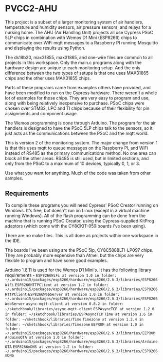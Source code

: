 # PVCC2-AHU

This project is a subset of a larger monitoring system of air handlers, temperature and humidity sensors, air pressure sensors, and relays for a nursing home.  The AHU (Air Handling Unit) projects all use Cypress PSoC 5LP chips in combination with Wemos D1 Mini (ESP8266) chips to communicate over WiFi mqtt messages to a Raspberry PI running Mosquitto and displaying the results using Python.

The ds18b20, max31855, max31865, and one-wire files are common to all projects in this workspace.  Only the main.c programs along with the hardware design are unique to each monitoring setup.  And the only difference between the two types of setups is that one uses MAX31865 chips and the other uses MAX31855 chips.

Parts of these programs came from examples others have provided, and have been modified to run on the Cypress hardware.  There weren't a whole lot of examples for those chips.  They are very easy to program and use, along with being relatively inexpensive to purchase.  PSoC chips were chosen over STM32, LPC and TI chips because of their flexibility for pin assignments and component usage.

The Wemos programming is done through Arduino.  The program for the air handlers is designed to have the PSoC 5LP chips talk to the sensors, so it just acts as the communications between the PSoC and the mqtt world.

This is version 2 of the monitoring system.  The major change from version 1 is that this uses mqtt to queue messages on the Raspberry PI, and WiFi instead of RS485 as the primary communications method.  No one area can block all the other areas.  RS485 is still used, but in limited sections, and only from the PSoC to a maximum of 10 devices, typically 0, 1, or 3.

Use what you want for anything.  Much of the code was taken from other samples.

## Requirements
To compile these programs you will need Cypress' PSoC Creator running on Windows.  It's free, but doesn't run on Linux (except in a virtual machine running Windows).  All of the flash programming can be done from the machine that is running PSoC Creator, using the Cypress-supplied KitProg adaptors (which come with the CY8CKIT-059 boards I've been using).

There are no make files.  This is all done as projects within one workspace in the IDE.

The boards I've been using are the PSoC 5lp, CY8C5888LTI-LP097 chips.  They are probably more expensive than Atmel, but the chips are very flexible to program and have some good examples.

Arduino 1.8.11 is used for the Wemos D1 Mini's.  It has the following library requirements -
`ESP8266WiFi at version 1.0 in folder: ~/.arduino15/packages/esp8266/hardware/esp8266/2.6.3/libraries/ESP8266WiFi`
`ESP8266HTTPClient at version 1.2 in folder: ~/.arduino15/packages/esp8266/hardware/esp8266/2.6.3/libraries/ESP8266HTTPClient`
`ESP8266WebServer at version 1.0 in folder: ~/.arduino15/packages/esp8266/hardware/esp8266/2.6.3/libraries/ESP8266WebServer`
`async-mqtt-client at version 0.8.2 in folder: ~/sketchbook/libraries/async-mqtt-client`
`ESPAsyncTCP at version 1.2.0 in folder: ~/sketchbook/libraries/ESPAsyncTCP`
`Time at version 1.6 in folder: ~/sketchbook/libraries/Time`
`Timezone at version 1.2.4 in folder: ~/sketchbook/libraries/Timezone`
`EEPROM at version 1.0 in folder: ~/.arduino15/packages/esp8266/hardware/esp8266/2.6.3/libraries/EEPROM`
`ArduinoOTA at version 1.0 in folder: ~/.arduino15/packages/esp8266/hardware/esp8266/2.6.3/libraries/ArduinoOTA`
`ESP8266mDNS at version 1.2 in folder: ~/.arduino15/packages/esp8266/hardware/esp8266/2.6.3/libraries/ESP8266mDNS`




